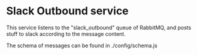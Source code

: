 # Slack Outbound service

This service listens to the "slack_outbound" queue of RabbitMQ, and posts stuff to slack according to the message content.

The schema of messages can be found in ./config/schema.js
